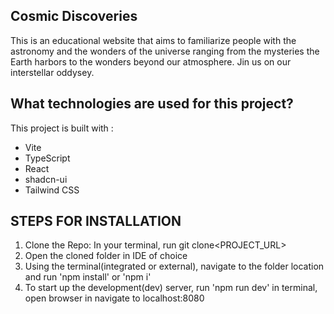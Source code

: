 ## Cosmic Discoveries

This is an educational website that aims to familiarize people with the  astronomy and the wonders of the universe ranging from the mysteries the Earth harbors to the wonders beyond our atmosphere. Jin us on our interstellar oddysey.

## What technologies are used for this project?

This project is built with :

- Vite
- TypeScript
- React
- shadcn-ui
- Tailwind CSS

## STEPS FOR INSTALLATION

1. Clone the Repo: In your terminal, run git clone<PROJECT_URL>
2. Open the cloned folder in IDE of choice
3. Using the terminal(integrated or external), navigate to the folder location and run 'npm install' or 'npm i'
4. To start up the development(dev) server, run 'npm run dev' in terminal, open browser in navigate to localhost:8080


